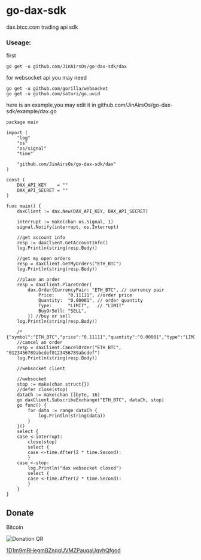 # go-dax-sdk
dax.btcc.com trading api sdk

### Useage:
first
```
go get -u github.com/JinAirsOs/go-dax-sdk/dax
```

for websocket api you may need
```
go get -u github.com/gorilla/websocket
go get -u github.com/satori/go.uuid
```

here is an example,you may edit it in github.com/JinAirsOs/go-dax-sdk/example/dax.go

```
package main

import (
	"log"
	"os"
	"os/signal"
	"time"

	"github.com/JinAirsOs/go-dax-sdk/dax"
)

const (
	DAX_API_KEY    = ""
	DAX_API_SECRET = ""
)

func main() {
	daxClient := dax.New(DAX_API_KEY, DAX_API_SECRET)

	interrupt := make(chan os.Signal, 1)
	signal.Notify(interrupt, os.Interrupt)

	//get account info
	resp := daxClient.GetAccountInfo()
	log.Println(string(resp.Body))

	//get my open orders
	resp = daxClient.GetMyOrders("ETH_BTC")
	log.Println(string(resp.Body))

	//place an order
	resp = daxClient.PlaceOrder(
		dax.Order{CurrencyPair: "ETH_BTC", // currency pair
			Price:     "0.11111", //order price
			Quantity:  "0.00001", // order quantity
			Type:      "LIMIT",   // "LIMIT"
			BuyOrSell: "SELL",
		}) //buy or sell
	log.Println(string(resp.Body))

	/*{"symbol":"ETH_BTC","price":"0.11111","quantity":"0.00001","type":"LIMIT","side":"SELL"}*/
	//cancel an order
	resp = daxClient.CancelOrder("ETH_BTC", "0123456789abcdef0123456789abcdef")
	log.Println(string(resp.Body))

	//websocket client

	//websocket
	stop := make(chan struct{})
	//defer close(stop)
	dataCh := make(chan []byte, 16)
	go daxClient.SubscribeExchange("ETH_BTC", dataCh, stop)
	go func() {
		for data := range dataCh {
			log.Println(string(data))
		}
	}()
	select {
	case <-interrupt:
		close(stop)
		select {
		case <-time.After(2 * time.Second):
		}
	case <-stop:
		log.Println("dax websocket closed")
		select {
		case <-time.After(2 * time.Second):
		}
	}
}
```

Donate
------
Bitcoin

![Donation QR](http://api.qrserver.com/v1/create-qr-code/?size=200x200&data=bitcoin:1D1m9mRHegmBZnqqUVMZPauqaUqvhQfgod%3Flabel%3DStalker)

[1D1m9mRHegmBZnqqUVMZPauqaUqvhQfgod](http://tinyurl.com/ybeg28qq)